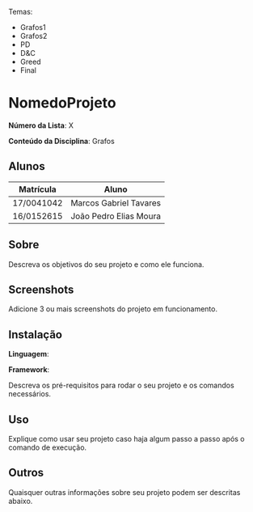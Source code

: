 [//]: <> (**!! Atenção: Renomeie o seu repositório para \(Tema\)_\(NomeDoProjeto\). !!**) 

Temas:
 - Grafos1
 - Grafos2
 - PD
 - D&C
 - Greed
 - Final 
 
[//]: <> (**!! *Não coloque os nomes dos alunos no título do repositório*. Exemplo de título correto: Grafos2_Labirinto-do-Minotauro !!**)

# NomedoProjeto

**Número da Lista**: X

**Conteúdo da Disciplina**: Grafos

## Alunos
|Matrícula | Aluno |
| -- | -- |
| 17/0041042  |  Marcos Gabriel Tavares |
| 16/0152615  |  João Pedro Elias Moura |

## Sobre 
Descreva os objetivos do seu projeto e como ele funciona. 

## Screenshots
Adicione 3 ou mais screenshots do projeto em funcionamento.

## Instalação 

**Linguagem**: 

**Framework**: 

Descreva os pré-requisitos para rodar o seu projeto e os comandos necessários.

## Uso 
Explique como usar seu projeto caso haja algum passo a passo após o comando de execução.

## Outros 
Quaisquer outras informações sobre seu projeto podem ser descritas abaixo.




